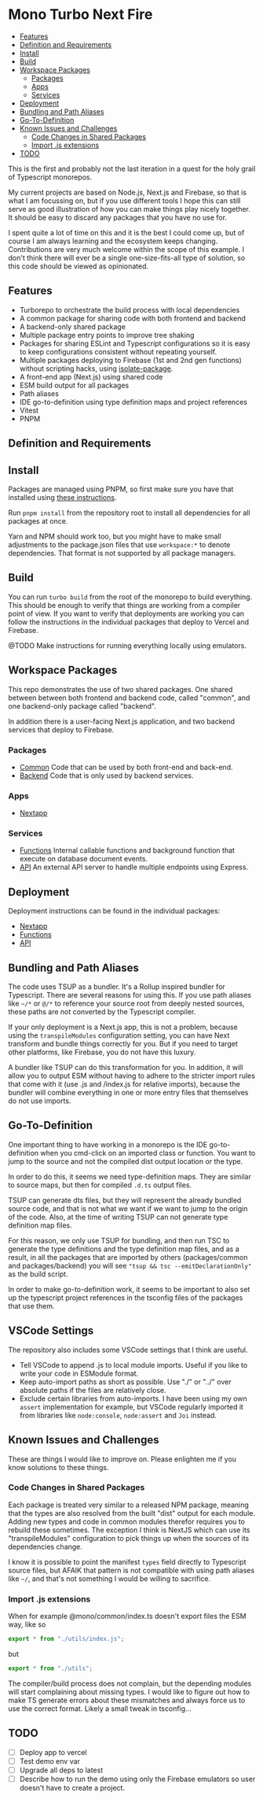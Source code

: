 # Mono Turbo Next Fire

<!-- TOC -->

- [Features](#features)
- [Definition and Requirements](#definition-and-requirements)
- [Install](#install)
- [Build](#build)
- [Workspace Packages](#workspace-packages)
  - [Packages](#packages)
  - [Apps](#apps)
  - [Services](#services)
- [Deployment](#deployment)
- [Bundling and Path Aliases](#bundling-and-path-aliases)
- [Go-To-Definition](#go-to-definition)
- [Known Issues and Challenges](#known-issues-and-challenges)
  - [Code Changes in Shared Packages](#code-changes-in-shared-packages)
  - [Import .js extensions](#import-js-extensions)
- [TODO](#todo)

<!-- /TOC -->

This is the first and probably not the last iteration in a quest for the holy
grail of Typescript monorepos.

My current projects are based on Node.js, Next.js and Firebase, so that is what
I am focussing on, but if you use different tools I hope this can still serve as
good illustration of how you can make things play nicely together. It should be
easy to discard any packages that you have no use for.

I spent quite a lot of time on this and it is the best I could come up, but of
course I am always learning and the ecosystem keeps changing. Contributions are
very much welcome within the scope of this example. I don't think there will
ever be a single one-size-fits-all type of solution, so this code should be
viewed as opinionated.

## Features

- Turborepo to orchestrate the build process with local dependencies
- A common package for sharing code with both frontend and backend
- A backend-only shared package
- Multiple package entry points to improve tree shaking
- Packages for sharing ESLint and Typescript configurations so it is easy to
  keep configurations consistent without repeating yourself.
- Multiple packages deploying to Firebase (1st and 2nd gen functions) without
  scripting hacks, using
  [isolate-package](https://github.com/0x80/isolate-package/).
- A front-end app (Next.js) using shared code
- ESM build output for all packages
- Path aliases
- IDE go-to-definition using type definition maps and project references
- Vitest
- PNPM

## Definition and Requirements

## Install

Packages are managed using PNPM, so first make sure you have that installed
using [these instructions](https://pnpm.io/installation).

Run `pnpm install` from the repository root to install all dependencies for all
packages at once.

Yarn and NPM should work too, but you might have to make small adjustments to
the package.json files that use `workspace:*` to denote dependencies. That
format is not supported by all package managers.

## Build

You can run `turbo build` from the root of the monorepo to build everything.
This should be enough to verify that things are working from a compiler point of
view. If you want to verify that deployments are working you can follow the
instructions in the individual packages that deploy to Vercel and Firebase.

@TODO Make instructions for running everything locally using emulators.

## Workspace Packages

This repo demonstrates the use of two shared packages. One shared between
between both frontend and backend code, called "common", and one backend-only
package called "backend".

In addition there is a user-facing Next.js application, and two backend services
that deploy to Firebase.

### Packages

- [Common](./packages/common) Code that can be used by both front-end and
  back-end.
- [Backend](./packages/backend) Code that is only used by backend services.

### Apps

- [Nextapp](./apps/nextapp)

### Services

- [Functions](./services/functions) Internal callable functions and background
  function that execute on database document events.
- [API](./services/api) An external API server to handle multiple endpoints
  using Express.

## Deployment

Deployment instructions can be found in the individual packages:

- [Nextapp](./apps/nextapp/README.md)
- [Functions](./services/functions/README.md#deployment)
- [API](./services/api/README.md#deployment)

## Bundling and Path Aliases

The code uses TSUP as a bundler. It's a Rollup inspired bundler for Typescript.
There are several reasons for using this. If you use path aliases like `~/*` or
`@/*` to reference your source root from deeply nested sources, these paths are
not converted by the Typescript compiler.

If your only deployment is a Next.js app, this is not a problem, because using
the `transpileModules` configuration setting, you can have Next transform and
bundle things correctly for you. But if you need to target other platforms, like
Firebase, you do not have this luxury.

A bundler like TSUP can do this transformation for you. In addition, it will
allow you to output ESM without having to adhere to the stricter import rules
that come with it (use .js and /index.js for relative imports), because the
bundler will combine everything in one or more entry files that themselves do
not use imports.

## Go-To-Definition

One important thing to have working in a monorepo is the IDE go-to-definition
when you cmd-click on an imported class or function. You want to jump to the
source and not the compiled dist output location or the type.

In order to do this, it seems we need type-definition maps. They are similar to
source maps, but then for compiled `.d.ts` output files.

TSUP can generate dts files, but they will represent the already bundled source
code, and that is not what we want if we want to jump to the origin of the code.
Also, at the time of writing TSUP can not generate type definition map files.

For this reason, we only use TSUP for bundling, and then run TSC to generate the
type definitions and the type definition map files, and as a result, in all the
packages that are imported by others (packages/common and packages/backend) you
will see `"tsup && tsc --emitDeclarationOnly"` as the build script.

In order to make go-to-definition work, it seems to be important to also set up
the typescript project references in the tsconfig files of the packages that use
them.

## VSCode Settings

The repository also includes some VSCode settings that I think are useful.

- Tell VSCode to append .js to local module imports. Useful if you like to write
  your code in ESModule format.
- Keep auto-import paths as short as possible. Use "./" or "../" over absolute
  paths if the files are relatively close.
- Exclude certain libraries from auto-imports. I have been using my own `assert`
  implementation for example, but VSCode regularly imported it from libraries
  like `node:console`, `node:assert` and `Joi` instead.

## Known Issues and Challenges

These are things I would like to improve on. Please enlighten me if you know
solutions to these things.

### Code Changes in Shared Packages

Each package is treated very similar to a released NPM package, meaning that the
types are also resolved from the built "dist" output for each module. Adding new
types and code in common modules therefor requires you to rebuild these
sometimes. The exception I think is NextJS which can use its "transpileModules"
configuration to pick things up when the sources of its dependencies change.

I know it is possible to point the manifest `types` field directly to Typescript
source files, but AFAIK that pattern is not compatible with using path aliases
like `~/`, and that's not something I would be willing to sacrifice.

### Import .js extensions

When for example @mono/common/index.ts doesn't export files the ESM way, like so

```ts
export * from "./utils/index.js";
```

but

```ts
export * from "./utils";
```

The compiler/build process does not complain, but the depending modules will
start complaining about missing types. I would like to figure out how to make TS
generate errors about these mismatches and always force us to use the correct
format. Likely a small tweak in tsconfig...

## TODO

- [ ] Deploy app to vercel
- [ ] Test demo env var
- [ ] Upgrade all deps to latest
- [ ] Describe how to run the demo using only the Firebase emulators so user
      doesn't have to create a project.
